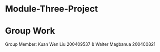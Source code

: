 # Module-Three-Project
# Group Work
Group Member: Kuan Wen Liu 200409537 & Walter Magbanua 200400821

